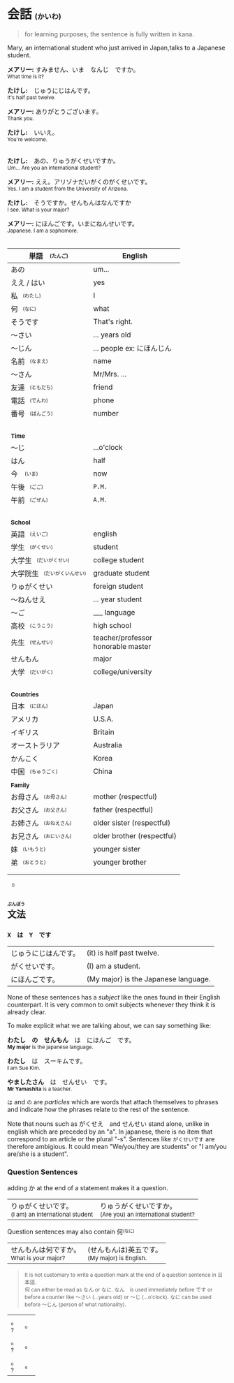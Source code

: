 # 会話 <sup><sub><sub>(かいわ)</sub></sub></sup>

> for learning purposes, the sentence is fully written in kana.

Mary, an international student who just arrived in Japan,talks to a Japanese student.

**メアリ一:** すみません、いま　なんじ　ですか。
<br><sup>What time is it?</sup>

**たけし:**　じゅうにじはんです。
<br><sup>It's half past twelve.</sup>

**メアリ一:** ありがとうございます。
<br><sup>Thank you.</sup>

**たけし:**　いいえ。
<br><sup>You're welcome.</sup><br><br>


**たけし:**　あの、りゅうがくせいですか。
<br><sup>Um... Are you an international student?</sup>

**メアリ一:** ええ。アリゾナだいがくのがくせいです。
<br><sup>Yes. I am a student from the University of Arizona.</sup>

**たけし:**　そうですか。せんもんはなんですか
<br><sup>I see. What is your major?</sup><br>

**メアリ一:** にほんごです。いまにねんせいです。
<br><sup>Japanese. I am a sophomore.</sup><br><br>


|単語　<sup><sub>(たんご)</sub></sup>|English|
|-|-|
|あの|um...|
|ええ / はい|yes|
|私<sup><sub>　(わたし)</sub></sup>|I|
|何<sup><sub>　(なに)</sub></sup>|what|
|そうです|That's right.|
|～さい|... years old|
|～じん|... people ex: にほんじん|
|名前<sup><sub>　(なまえ)</sub></sup>|name|
|～さん|Mr/Mrs. ...|
|友達<sup><sub>　(ともだち)</sub></sup>|friend|
|電話<sup><sub>　(でんわ)</sub></sup>|phone|
|番号<sup><sub>　(ばんごう)</sub></sup>|number|
|<br>||
|**<sub>Time</sup>**||
|～じ|...o'clock|
|はん|half|
|今 <sup><sub>　(いま)</sub></sup>|now|
|午後<sup><sub>　(ごご)</sub></sup>|`P.M.`|
|午前<sup><sub>　(ごぜん)</sub></sup>|`A.M.`|
|<br>||
|**<sub>School</sup>**||
|英語<sup><sub>　(えいご)</sub></sup>|english|
|学生<sup><sub>　(がくせい)</sub></sup>|student|
|大学生<sup><sub>　(だいがくせい)</sub></sup>|college student|
|大学院生<sup><sub>　(だいがくいんせい)</sub></sup>|graduate student|
|りゅがくせい|foreign student|
|～ねんせえ|... year student|
|～ご|___ language|
|高校<sup><sub>　(こうこう)</sub></sup>|high school|
|先生<sup><sub>　(せんせい)</sub></sup>|teacher/professor<br>honorable master|
|せんもん|major|
|大学<sup><sub>　(だいがく)</sub></sup>|college/university|
|<br>||
|**<sub>Countries</sup>**||
|日本<sup><sub>　(にほん)</sub></sup>|Japan|
|アメリカ|U.S.A.|
|イギリス|Britain|
|オ一ストラリア|Australia|
|かんこく|Korea|
|中国<sup><sub>　(ちゅうごく)</sub></sup>|China|
|||
|**<sub>Family</sup>**||
|お母さん<sup><sub>　(お母さん)</sub></sup>|mother (respectful)|
|お父さん<sup><sub>　(お父さん)</sub></sup>|father (respectful)|
|お姉さん<sup><sub>　(おねえさん)</sub></sup>|older sister (respectful)|
|お兄さん<sup><sub>　(おにいさん)</sub></sup>|older brother (respectful)|
|妹<sup><sub>　(いもうと)</sub></sup>|younger sister|
|弟<sup><sub>　(おとうと)</sub></sup>|younger brother|
|||
|||

<sup><sub>　()</sub></sup>


## <sub><sub><sup><sub>ぶんぽう</sub></sup></sub></sub><br>文法

### `X　は　Y　です`

|||
|-|-|
|じゅうにじはんです。|(it) is half past twelve.|
|がくせいです。|(I) am a student.|
|にほんごです。|(My major) is the Japanese language.|

None of these sentences has a *subject* like the ones found in their English counterpart. It is very common to omit subjects whenever they think it is already clear.

To make explicit what we are talking about, we can say something like:

**わたし　の　せんもん**　は　にほんご　です。
<br><sup>**My major** is the japanese language.</sup>

 **わたし**　は　スーキムです。
<br><sup>**I** am Sue Kim.</sup>

**やましたさん**　は　せんせい　です。
<br><sup>**Mr Yamashita** is a teacher.</sup>

`は` and `の` are *particles* which are words that attach themselves to phrases and indicate how the phrases relate to the rest of the sentence.

Note that nouns such as がくせえ　and せんせい stand alone, unlike in english which are preceded by an "a". In japanese, there is no item that correspond to an article or the plural "-s". Sentences like `がくせいです` are therefore ambigious. It could mean "We/you/they are students" or "I am/you are/she is a student".

 ### Question Sentences

adding か at the end of a statement makes it a question.

|||
|-|-|
|りゅがくせいです。<br><sup>(I am) an international student</sup>|りゅうがくせいですか。<br><sup>(Are you) an international student?</sup>|

Question sentences may also contain 何<sup><sub>(なに)</sub></sup> 

|||
|-|-|
|せんもんは何ですか。<br><sup>What is your major?</sup>|(せんもんは)英五です。<br><sup>(My major) is English.</sup>|


> <sub>It is not customary to write a question mark at the end of a question sentence in 日本語. <br>何 can either be read as なん or なに. なん　is used immediately before です or before a counter like ～さい (...years old) or ～じ (...o'clock). なに can be used before ～じん (person of what nationality).</sub>

|||
|-|-|
|。<br><sup>?</sup>|。<br><sup></sup>|
|。<br><sup>?</sup>|。<br><sup></sup>|
|。<br><sup>?</sup>|。<br><sup></sup>|